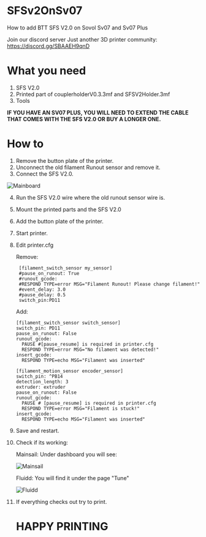 # SFSv2OnSv07
How to add BTT SFS V2.0 on Sovol Sv07 and Sv07 Plus

Join our discord server Just another 3D printer community: https://discord.gg/SBAAEH9qnD

# What you need
1. SFS V2.0
2. Printed part of couplerholderV0.3.3mf and SFSV2Holder.3mf
3. Tools

**IF YOU HAVE AN SV07 PLUS, YOU WILL NEED TO EXTEND THE CABLE THAT COMES WITH THE SFS V2.0 OR BUY A LONGER ONE.**

# How to
1. Remove the button plate of the printer.
2. Unconnect the old filament Runout sensor and remove it.
3. Connect the SFS V2.0.

![Mainboard](https://github.com/TomasOlsson/SFSv2OnSv07/blob/main/SovolSv07Mainboard.jpg?raw=true)

4. Run the SFS V2.0 wire where the old runout sensor wire is.
5. Mount the printed parts and the SFS V2.0
6. Add the button plate of the printer.
7. Start printer.
8. Edit printer.cfg

   Remove:
   ```
    [filament_switch_sensor my_sensor]
    #pause_on_runout: True
    #runout_gcode:
    #RESPOND TYPE=error MSG="Filament Runout! Please change filament!"
    #event_delay: 3.0
    #pause_delay: 0.5
    switch_pin:PD11
   ```

   Add:

   ```
   [filament_switch_sensor switch_sensor]
   switch_pin: PD11
   pause_on_runout: False
   runout_gcode:
     PAUSE #[pause_resume] is required in printer.cfg
     RESPOND TYPE=error MSG="No filament was detected!"
   insert_gcode:
     RESPOND TYPE=echo MSG="Filament was inserted"

   [filament_motion_sensor encoder_sensor]
   switch_pin: ^PB14
   detection_length: 3
   extruder: extruder
   pause_on_runout: False
   runout_gcode:
     PAUSE # [pause_resume] is required in printer.cfg
     RESPOND TYPE=error MSG="Filament is stuck!"
   insert_gcode:
     RESPOND TYPE=echo MSG="Filament was inserted"
   ```
9. Save and restart.
10. Check if its working:

    Mainsail: Under dashboard you will see:

    ![Mainsail](https://github.com/TomasOlsson/SFSv2OnSv07/blob/main/image.png?raw=true)

    Fluidd: You will find it under the page "Tune"


    ![Fluidd](https://github.com/TomasOlsson/SFSv2OnSv07/blob/main/fluid.png?raw=true)

12. If everything checks out try to print.

    # HAPPY PRINTING
